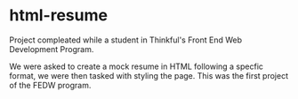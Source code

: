 html-resume
===========

Project compleated while a student in Thinkful's Front End Web Development Program.

We were asked to create a mock resume in HTML following a specfic format, we were then tasked with styling the page. This was the first project of the FEDW program.
